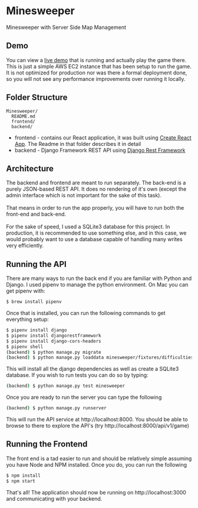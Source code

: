 # Minesweeper

Minesweeper with Server Side Map Management

## Demo

You can view a [live demo](http://ec2-34-221-179-99.us-west-2.compute.amazonaws.com/) that is running and actually play the game there. This is just a simple AWS EC2 instance that has been setup to run the game. It is not optimized for production nor was there a formal deployment done, so you will not see any performance improvements over running it locally.

## Folder Structure

```
Minesweeper/
  README.md
  frontend/
  backend/
```

* frontend - contains our React application, it was built using [Create React App](https://github.com/facebookincubator/create-react-app). The Readme in that folder describes it in detail
* backend - Django Framework REST API using [Django Rest Framework](https://github.com/encode/django-rest-framework)

## Architecture

The backend and frontend are meant to run separately. The back-end is a purely JSON-based REST API. It does no rendering of it's own (except the admin interface which is not important for the sake of this task). 
<br><br>
That means in order to run the app properly, you will have to run both the front-end and back-end. 
<br><br>
For the sake of speed, I used a SQLite3 database for this project. In production, it is recommended to use something else, and in this case, we would probably want to use a database capable of handling many writes very efficiently.

## Running the API

There are many ways to run the back end if you are familiar with Python and Django. I used pipenv to manage the python environment. On Mac you can get pipenv with:

```sh
$ brew install pipenv
```

Once that is installed, you can run the following commands to get everything setup:
```sh
$ pipenv install django
$ pipenv install djangorestframework
$ pipenv install django-cors-headers
$ pipenv shell
(backend) $ python manage.py migrate
(backend) $ python manage.py loaddata minesweeper/fixtures/difficulties.json 
```

This will install all the django dependencies as well as create a SQLite3 database. If you wish to run tests you can do so by typing:
```sh
(backend) $ python manage.py test minesweeper
```

Once you are ready to run the server you can type the following
```sh
(backend) $ python manage.py runserver
```

This will run the API service at http://localhost:8000. You should be able to browse to there to explore the API's (try http://localhost:8000/api/v1/game)

## Running the Frontend

The front end is a tad easier to run and should be relatively simple assuming you have Node and NPM installed. Once you do, you can run the following

```sh
$ npm install
$ npm start
```

That's all! The application should now be running on http://localhost:3000 and communicating with your backend.
